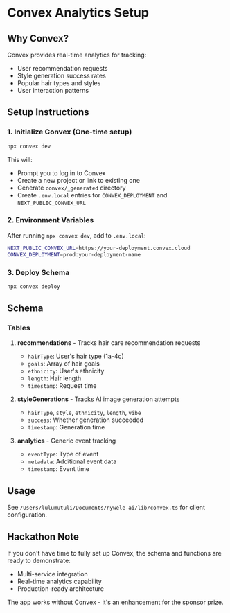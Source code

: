 # Convex Analytics Setup

## Why Convex?

Convex provides real-time analytics for tracking:
- User recommendation requests
- Style generation success rates
- Popular hair types and styles
- User interaction patterns

## Setup Instructions

### 1. Initialize Convex (One-time setup)

```bash
npx convex dev
```

This will:
- Prompt you to log in to Convex
- Create a new project or link to existing one
- Generate `convex/_generated` directory
- Create `.env.local` entries for `CONVEX_DEPLOYMENT` and `NEXT_PUBLIC_CONVEX_URL`

### 2. Environment Variables

After running `npx convex dev`, add to `.env.local`:

```bash
NEXT_PUBLIC_CONVEX_URL=https://your-deployment.convex.cloud
CONVEX_DEPLOYMENT=prod:your-deployment-name
```

### 3. Deploy Schema

```bash
npx convex deploy
```

## Schema

### Tables

1. **recommendations** - Tracks hair care recommendation requests
   - `hairType`: User's hair type (1a-4c)
   - `goals`: Array of hair goals
   - `ethnicity`: User's ethnicity
   - `length`: Hair length
   - `timestamp`: Request time

2. **styleGenerations** - Tracks AI image generation attempts
   - `hairType`, `style`, `ethnicity`, `length`, `vibe`
   - `success`: Whether generation succeeded
   - `timestamp`: Generation time

3. **analytics** - Generic event tracking
   - `eventType`: Type of event
   - `metadata`: Additional event data
   - `timestamp`: Event time

## Usage

See `/Users/lulumutuli/Documents/nywele-ai/lib/convex.ts` for client configuration.

## Hackathon Note

If you don't have time to fully set up Convex, the schema and functions are ready to demonstrate:
- Multi-service integration
- Real-time analytics capability
- Production-ready architecture

The app works without Convex - it's an enhancement for the sponsor prize.

